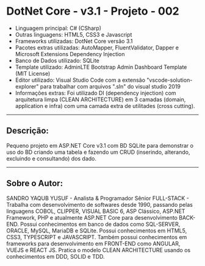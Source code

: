 # DotNet Core - v3.1 - Projeto - 002

* Linguagem principal: C# (CSharp)
* Outras linguagens: HTML5, CSS3 e Javascript
* Frameworks utilizadas: DotNet Core versão 3.1
* Pacotes extras utilizadas: AutoMapper, FluentValidator, Dapper e Microsoft Extensions Dependency Injection
* Banco de Dados utilizado: SQLite
* Template utilizado: AdminLTE Bootstrap Admin Dashboard Template (MIT License)
* Editor utilizado: Visual Studio Code com a extensão "vscode-solution-explorer" para trabalhar com arquivos ".sln" do visual studio 2019
* Informações extras: Foi utilizado DI (dependency injection) com arquitetura limpa (CLEAN ARCHITECTURE) em 3 camadas (domain, application e infra) com uma camada extra de utilitades (cross cutting).

----

## Descrição:

Pequeno projeto em ASP.NET Core v3.1 com BD SQLite para demonstrar o uso do BD criando uma tabela e fazendo um CRUD (inserindo, alterando, excluindo e consultando) dos dado.

----

## Sobre o Autor:

SANDRO YAQUB YUSUF - Analista & Programador Sênior FULL-STACK - Trabalha com desenvolvimento de softwares desde 1990, passando pelas linguagens COBOL, CLIPPER, VISUAL BASIC 6, ASP Clássico, ASP.NET Framework, PHP e atualmente ASP.NET Core para desenvolvimento BACK-END. Possui conhecimentos em banco de dados como SQL-SERVER, ORACLE, MySQL, MariaDB e SQLite. Possui conhecimentos em HTML5, CSS3, TYPESCRIPT e JAVASCRIPT. Também possui conhecimentos em frameworks para desenvolvimento em FRONT-END como ANGULAR, VUEJS e REACT JS. Pratica o modelo CLEAN ARCHITECTURE usando os conhecimentos em DDD, SOLID e TDD.
